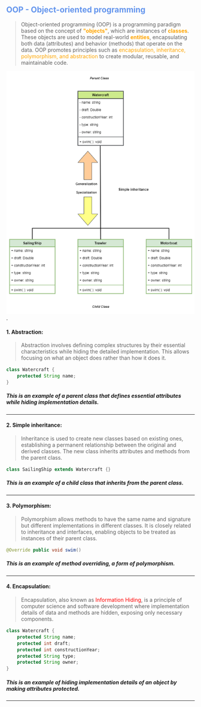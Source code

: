 ## <span style="color:cornflowerblue">OOP - Object-oriented programming</span>

> Object-oriented programming (OOP) is a programming paradigm based on the concept of <span style="color:orange">**"objects"**</span>, which are instances of <span style="color:orange">**classes**</span>. These objects are used to model real-world <span style="color:orange">**entities**</span>, encapsulating both data (attributes) and behavior (methods) that operate on the data. OOP promotes principles such as <span style="color:orange">encapsulation, inheritance, polymorphism, and abstraction</span> to create modular, reusable, and maintainable code.

![Alt Text](images/classdiagram.png). 

#### 1. Abstraction:
> Abstraction involves defining complex structures by their essential characteristics while hiding the detailed implementation. This allows focusing on what an object does rather than how it does it.

```java
class Watercraft {
    protected String name;
}
```

##### This is an example of a parent class that defines essential attributes while hiding implementation details.
---

#### 2. Simple inheritance:
> Inheritance is used to create new classes based on existing ones, establishing a permanent relationship between the original and derived classes. The new class inherits attributes and methods from the parent class.

```java
class SailingShip extends Watercraft {}
``` 

##### This is an example of a child class that inherits from the parent class.
----

#### 3. Polymorphism:
> Polymorphism allows methods to have the same name and signature but different implementations in different classes. It is closely related to inheritance and interfaces, enabling objects to be treated as instances of their parent class.

```java
@Override public void swim()
``` 
##### This is an example of method overriding, a form of polymorphism.
----

#### 4. Encapsulation:
> Encapsulation, also known as <span style="color: red">Information Hiding</span>, is a principle of computer science and software development where implementation details of data and methods are hidden, exposing only necessary components.

```java
class Watercraft {
    protected String name;
    protected int draft;
    protected int constructionYear;
    protected String type;
    protected String owner;
}
```

##### This is an example of hiding implementation details of an object by making attributes protected.
----
